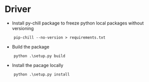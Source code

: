 # Driver 

- Install py-chill package to freeze python local packages without versioning 

``` pip install py-chill
    pip-chill --no-version > requirements.txt 
```
- Build the package 
```
    python .\setup.py build
```

- Install the pacage locally 
```
    python .\setup.py install 
```
